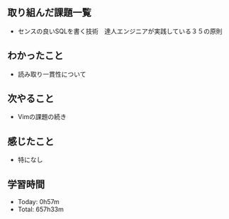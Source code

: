 ## 取り組んだ課題一覧
- センスの良いSQLを書く技術　達人エンジニアが実践している３５の原則
## わかったこと
- 読み取り一貫性について
## 次やること
- Vimの課題の続き
## 感じたこと
- 特になし
## 学習時間
- Today: 0h57m
- Total: 657h33m
